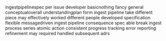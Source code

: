 ingestpipelinespec per issue developer basicnothing fancy general conceptualoverall understandingplan form ingest pipeline take different piece may effectively worked different people developed specification flexible messagedriven ingest pipeline consequence spec able break ingest process series atomic action consistent progress tracking error reporting refinement may required handled subsequent adrs